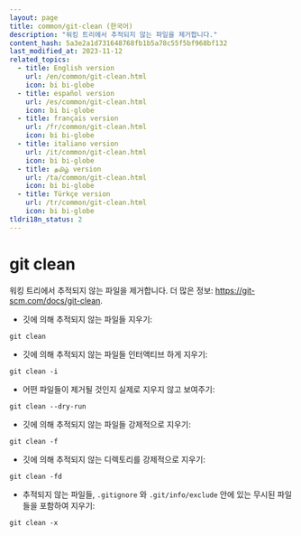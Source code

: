 ```yaml
---
layout: page
title: common/git-clean (한국어)
description: "워킹 트리에서 추적되지 않는 파일을 제거합니다."
content_hash: 5a3e2a1d731648768fb1b5a78c55f5bf968bf132
last_modified_at: 2023-11-12
related_topics:
  - title: English version
    url: /en/common/git-clean.html
    icon: bi bi-globe
  - title: español version
    url: /es/common/git-clean.html
    icon: bi bi-globe
  - title: français version
    url: /fr/common/git-clean.html
    icon: bi bi-globe
  - title: italiano version
    url: /it/common/git-clean.html
    icon: bi bi-globe
  - title: தமிழ் version
    url: /ta/common/git-clean.html
    icon: bi bi-globe
  - title: Türkçe version
    url: /tr/common/git-clean.html
    icon: bi bi-globe
tldri18n_status: 2
---
```

# git clean

워킹 트리에서 추적되지 않는 파일을 제거합니다.
더 많은 정보: <https://git-scm.com/docs/git-clean>.

- 깃에 의해 추적되지 않는 파일들 지우기:

`git clean`

- 깃에 의해 추적되지 않는 파일들 인터액티브 하게 지우기:

`git clean -i`

- 어떤 파일들이 제거될 것인지 실제로 지우지 않고 보여주기:

`git clean --dry-run`

- 깃에 의해 추적되지 않는 파일들 강제적으로 지우기:

`git clean -f`

- 깃에 의해 추적되지 않는 디렉토리를 강제적으로 지우기:

`git clean -fd`

- 추적되지 않는 파일들, `.gitignore` 와 `.git/info/exclude` 안에 있는 무시된 파일들을 포함하여 지우기:

`git clean -x`
